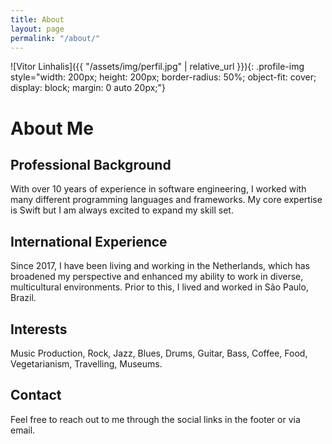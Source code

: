 ```yaml
---
title: About
layout: page
permalink: "/about/"
---
```


![Vitor Linhalis]({{ "/assets/img/perfil.jpg" | relative_url }}){: .profile-img style="width: 200px; height: 200px; border-radius: 50%; object-fit: cover; display: block; margin: 0 auto 20px;"}

# About Me
## Professional Background
With over 10 years of experience in software engineering, I worked with many different programming languages and frameworks. My core expertise is Swift but I am always excited to expand my skill set.

## International Experience
Since 2017, I have been living and working in the Netherlands, which has broadened my perspective and enhanced my ability to work in diverse, multicultural environments. Prior to this, I lived and worked in São Paulo, Brazil.

## Interests

Music Production, Rock, Jazz, Blues, Drums, Guitar, Bass, Coffee, Food, Vegetarianism, Travelling, Museums.

## Contact

Feel free to reach out to me through the social links in the footer or via email.
